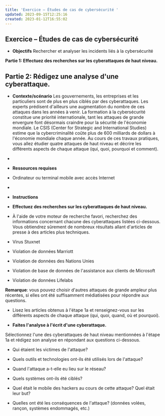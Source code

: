 ```yaml
---
title: 'Exercice – Études de cas de cybersécurité '
updated: 2023-09-15T12:25:16
created: 2023-01-12T16:55:02
---
```


**Exercice – Études de cas de cybersécurité**
- 
- **Objectifs**
Rechercher et analyser les incidents liés à la cybersécurité

**Partie 1: Effectuez des recherches sur les cyberattaques de haut niveau.**

**Partie 2: Rédigez une analyse d'une cyberattaque.**
- 
- **Contexte/scénario**
Les gouvernements, les entreprises et les particuliers sont de plus en plus ciblés par des cyberattaques. Les experts prédisent d'ailleurs une augmentation du nombre de ces attaques dans les années à venir. La formation à la cybersécurité constitue une priorité internationale, tant les attaques de grande envergure font désormais craindre pour la sécurité de l'économie mondiale. Le CSIS (Center for Strategic and International Studies) estime que la cybercriminalité coûte plus de 600 milliards de dollars à l'économie mondiale chaque année. Au cours de ces travaux pratiques, vous allez étudier quatre attaques de haut niveau et décrire les différents aspects de chaque attaque (qui, quoi, pourquoi et comment).
- 
- **Ressources requises**
- Ordinateur ou terminal mobile avec accès Internet
- 
- **Instructions**

- **Effectuez des recherches sur les cyberattaques de haut niveau.**

- À l'aide de votre moteur de recherche favori, recherchez des informations concernant chacune des cyberattaques listées ci-dessous. Vous obtiendrez sûrement de nombreux résultats allant d'articles de presse à des articles plus techniques.

- Virus Stuxnet
- Violation de données Marriott
- Violation de données des Nations Unies
- Violation de base de données de l'assistance aux clients de Microsoft
- Violation de données Lifelabs

**Remarque**: vous pouvez choisir d'autres attaques de grande ampleur plus récentes, si elles ont été suffisamment médiatisées pour répondre aux questions.

- Lisez les articles obtenus à l'étape 1a et renseignez-vous sur les différents aspects de chaque attaque (qui, quoi, quand, où et pourquoi).

- **Faites l'analyse à l'écrit d'une cyberattaque.**

Sélectionnez l'une des cyberattaques de haut niveau mentionnées à l'étape 1a et rédigez son analyse en répondant aux questions ci-dessous.

- Qui étaient les victimes de l'attaque?

- Quels outils et technologies ont-ils été utilisés lors de l'attaque?

- Quand l'attaque a-t-elle eu lieu sur le réseau?

- Quels systèmes ont-ils été ciblés?

- Quel était le mobile des hackers au cours de cette attaque? Quel était leur but?

- Quelles ont été les conséquences de l'attaque? (données volées, rançon, systèmes endommagés, etc.)
